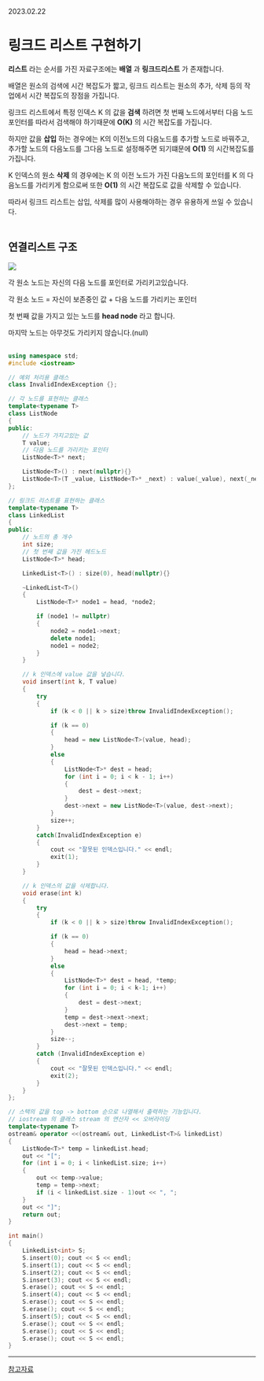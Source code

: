 2023.02.22

# __링크드 리스트 구현하기__

__리스트__ 라는 순서를 가진 자료구조에는 __배열__ 과 __링크드리스트__ 가 존재합니다.

배열은 원소의 검색에 시간 복잡도가 짧고, 링크드 리스트는 원소의 추가, 삭제 등의 작업에서 시간 복잡도의 장점을 가집니다.

링크드 리스트에서 특정 인덱스 K 의 값을 __검색__ 하려면 첫 번째 노드에서부터 다음 노드 포인터를 따라서 검색해야 하기때문에 __O(K)__ 의 시간 복잡도를 가집니다.

하지만 값을 __삽입__ 하는 경우에는 K의 이전노드의 다음노드를 추가할 노드로 바꿔주고, 추가할 노드의 다음노드를 그다음 노드로 설정해주면 되기떄문에 __O(1)__ 의 시간복잡도를 가집니다.

K 인덱스의 원소 __삭제__ 의 경우에는 K 의 이전 노드가 가진 다음노드의 포인터를 K 의 다음노드를 가리키게 함으로써 또한 __O(1)__ 의 시간 복잡도로 값을 삭제할 수 있습니다.

따라서 링크드 리스트는 삽입, 삭제를 많이 사용해야하는 경우 유용하게 쓰일 수 있습니다.
<Br><br>

## __연결리스트 구조__ 

<img src="https://user-images.githubusercontent.com/80774412/220640390-bb22b2d9-1be1-4f97-85a6-e471574ffe21.png"></img>

각 원소 노드는 자신의 다음 노드를 포인터로 가리키고있습니다.

각 원소 노드 = 자신이 보존중인 값 + 다음 노드를 가리키는 포인터

첫 번째 값을 가지고 있는 노드를 __head node__ 라고 합니다.

마지막 노드는 아무것도 가리키지 않습니다.(null)<BR><BR>


```c++
using namespace std;
#include <iostream>

// 예외 처리용 클래스
class InvalidIndexException {};

// 각 노드를 표현하는 클래스
template<typename T>
class ListNode
{
public:
    // 노드가 가지고있는 값
	T value;
    // 다음 노드를 가리키는 포인터
	ListNode<T>* next;

	ListNode<T>() : next(nullptr){}
	ListNode<T>(T _value, ListNode<T>* _next) : value(_value), next(_next){}
};

// 링크드 리스트를 표현하는 클래스
template<typename T>
class LinkedList
{
public:
    // 노드의 총 개수
	int size;
    // 첫 번째 값을 가진 헤드노드
	ListNode<T>* head;

	LinkedList<T>() : size(0), head(nullptr){}

	~LinkedList<T>()
	{
		ListNode<T>* node1 = head, *node2;

		if (node1 != nullptr)
		{
			node2 = node1->next;
			delete node1;
			node1 = node2;
		}
	}

	// k 인덱스에 value 값을 넣습니다.
	void insert(int k, T value)
	{
		try
		{
			if (k < 0 || k > size)throw InvalidIndexException();

			if (k == 0)
			{
				head = new ListNode<T>(value, head);
			}
			else
			{
				ListNode<T>* dest = head;
				for (int i = 0; i < k - 1; i++)
				{
					dest = dest->next;
				}
				dest->next = new ListNode<T>(value, dest->next);
			}
			size++;
		}
		catch(InvalidIndexException e)
		{
			cout << "잘못된 인덱스입니다." << endl;
			exit(1);
		}
	}

    // k 인덱스의 값을 삭제합니다.
	void erase(int k)
	{
		try
		{
			if (k < 0 || k > size)throw InvalidIndexException();

			if (k == 0)
			{
				head = head->next;
			}
			else
			{
				ListNode<T>* dest = head, *temp;
				for (int i = 0; i < k-1; i++)
				{
					dest = dest->next;
				}
				temp = dest->next->next;
				dest->next = temp;
			}
			size--;
		}
		catch (InvalidIndexException e)
		{
			cout << "잘못된 인덱스입니다." << endl;
			exit(2);
		}
	}
};

// 스택의 값을 top -> bottom 순으로 나열해서 출력하는 기능입니다.
// iostream 의 클래스 stream 의 연산자 << 오버라이딩 
template<typename T>
ostream& operator <<(ostream& out, LinkedList<T>& linkedList)
{
    ListNode<T>* temp = linkedList.head;
    out << "[";
    for (int i = 0; i < linkedList.size; i++)
    {
        out << temp->value;
        temp = temp->next;
        if (i < linkedList.size - 1)out << ", ";
    }
    out << "]";
    return out;
}

int main()
{
    LinkedList<int> S;
    S.insert(0); cout << S << endl;
    S.insert(1); cout << S << endl;
    S.insert(2); cout << S << endl;
    S.insert(3); cout << S << endl;
    S.erase(); cout << S << endl;
    S.insert(4); cout << S << endl;
    S.erase(); cout << S << endl;
    S.erase(); cout << S << endl;
    S.insert(5); cout << S << endl;
    S.erase(); cout << S << endl;
    S.erase(); cout << S << endl;
    S.erase(); cout << S << endl;
}
```


----
[참고자료](https://blog.naver.com/kks227/220781402507)